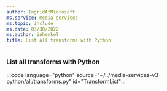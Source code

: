 ```yaml
---
author: IngridAtMicrosoft
ms.service: media-services
ms.topic: include
ms.date: 03/30/2022
ms.author: inhenkel
title: List all transforms with Python
---
```


### List all transforms with Python

:::code language="python" source="~/../media-services-v3-python/all/transforms.py" id="TransformList":::
